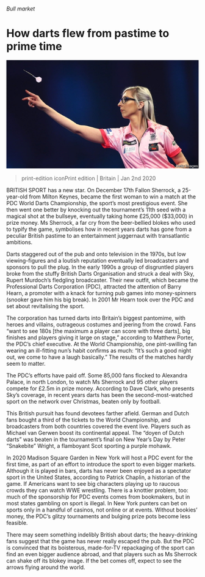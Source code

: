 ###### Bull market

# How darts flew from pastime to prime time 

![image](images/20200104_BRP501.jpg) 

> print-edition iconPrint edition | Britain | Jan 2nd 2020 

BRITISH SPORT has a new star. On December 17th Fallon Sherrock, a 25-year-old from Milton Keynes, became the first woman to win a match at the PDC World Darts Championship, the sport’s most prestigious event. She then went one better by knocking out the tournament’s 11th seed with a magical shot at the bullseye, eventually taking home £25,000 ($33,000) in prize money. Ms Sherrock, a far cry from the beer-bellied blokes who used to typify the game, symbolises how in recent years darts has gone from a peculiar British pastime to an entertainment juggernaut with transatlantic ambitions. 

Darts staggered out of the pub and onto television in the 1970s, but low viewing-figures and a loutish reputation eventually led broadcasters and sponsors to pull the plug. In the early 1990s a group of disgruntled players broke from the stuffy British Darts Organisation and struck a deal with Sky, Rupert Murdoch’s fledgling broadcaster. Their new outfit, which became the Professional Darts Corporation (PDC), attracted the attention of Barry Hearn, a promoter with a knack for turning pub games into money-spinners (snooker gave him his big break). In 2001 Mr Hearn took over the PDC and set about revitalising the sport. 

The corporation has turned darts into Britain’s biggest pantomime, with heroes and villains, outrageous costumes and jeering from the crowd. Fans “want to see 180s [the maximum a player can score with three darts], big finishes and players giving it large on stage,” according to Matthew Porter, the PDC’s chief executive. At the World Championship, one pint-swilling fan wearing an ill-fitting nun’s habit confirms as much: “It’s such a good night out, we come to have a laugh basically.” The results of the matches hardly seem to matter. 

The PDC’s efforts have paid off. Some 85,000 fans flocked to Alexandra Palace, in north London, to watch Ms Sherrock and 95 other players compete for £2.5m in prize money. According to Dave Clark, who presents Sky’s coverage, in recent years darts has been the second-most-watched sport on the network over Christmas, beaten only by football. 

This British pursuit has found devotees farther afield. German and Dutch fans bought a third of the tickets to the World Championship, and broadcasters from both countries covered the event live. Players such as Michael van Gerwen boost its continental appeal. The “doyen of Dutch darts” was beaten in the tournament’s final on New Year’s Day by Peter “Snakebite” Wright, a flamboyant Scot sporting a purple mohawk. 

In 2020 Madison Square Garden in New York will host a PDC event for the first time, as part of an effort to introduce the sport to even bigger markets. Although it is played in bars, darts has never been enjoyed as a spectator sport in the United States, according to Patrick Chaplin, a historian of the game. If Americans want to see big characters playing up to raucous crowds they can watch WWE wrestling. There is a knottier problem, too: much of the sponsorship for PDC events comes from bookmakers, but in most states gambling on sport is illegal. In New York punters can bet on sports only in a handful of casinos, not online or at events. Without bookies’ money, the PDC’s glitzy tournaments and bulging prize pots become less feasible. 

There may seem something indelibly British about darts; the heavy-drinking fans suggest that the game has never really escaped the pub. But the PDC is convinced that its boisterous, made-for-TV repackaging of the sport can find an even bigger audience abroad, and that players such as Ms Sherrock can shake off its blokey image. If the bet comes off, expect to see the arrows flying around the world. 

